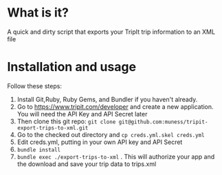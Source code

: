 # What is it?

A quick and dirty script that exports your TripIt trip information to an XML file

# Installation and usage

Follow these steps:

1. Install Git,Ruby, Ruby Gems, and Bundler if you haven't already.
1. Go to https://www.tripit.com/developer and create a new application. You will need the API Key and API Secret later
1. Then clone this git repo: `git clone git@github.com:muness/tripit-export-trips-to-xml.git`
1. Go to the checked out directory and `cp creds.yml.skel creds.yml`
1. Edit creds.yml, putting in your own API key and API Secret
1. `bundle install`
1. `bundle exec ./export-trips-to-xml` . This will authorize your app and the download and save your trip data to trips.xml


